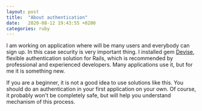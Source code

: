 ```yaml
---
layout: post
title:  "About authentication"
date:   2020-08-12 19:43:55 +0200
categories: ruby
---
```

I am working on application where will be many users and everybody can sign up. In this case security is very important thing. I installed gem [Devise][devise], flexible authentication solution for Rails, which is recommended by professional and experienced developers. Many applications use it, but for me it is something new.

If you are a beginner, it is not a good idea to use solutions like this. You should do an authentication in your first application on your own. Of course, it probably won't be completely safe, but will help you understand mechanism of this process.

[devise]: https://github.com/heartcombo/devise

